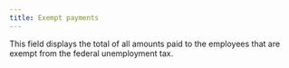 ```yaml
---
title: Exempt payments
---
```



This field displays the total of all amounts paid to the employees that are exempt from the federal unemployment tax.
